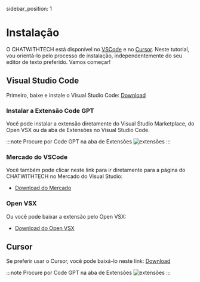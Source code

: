 sidebar_position: 1

# Instalação

O CHATWITHTECH está disponível no [VSCode](https://code.visualstudio.com/) e no [Cursor](https://cursor.sh/). Neste tutorial, vou orientá-lo pelo processo de instalação, independentemente do seu editor de texto preferido. Vamos começar!

## Visual Studio Code
Primeiro, baixe e instale o Visual Studio Code: [Download](https://code.visualstudio.com/download)

### Instalar a Extensão Code GPT
Você pode instalar a extensão diretamente do Visual Studio Marketplace, do Open VSX ou da aba de Extensões no Visual Studio Code.

:::note Procure por Code GPT na aba de Extensões
![extensões](https://github.com/davila7/code-gpt-docs/assets/6216945/1797df8c-e170-482e-95b3-37b901add402)
:::

### Mercado do VSCode
Você também pode clicar neste link para ir diretamente para a página do CHATWITHTECH no Mercado do Visual Studio:
- [Download do Mercado](https://marketplace.visualstudio.com/items?itemName=DanielSanMedium.dsCHATWITHTECH)

### Open VSX
Ou você pode baixar a extensão pelo Open VSX:
- [Download do Open VSX](https://open-vsx.org/extension/DanielSanMedium/dsCHATWITHTECH)


## Cursor
Se preferir usar o Cursor, você pode baixá-lo neste link: [Download](https://cursor.sh/)

:::note Procure por Code GPT na aba de Extensões
![extensões](https://github.com/davila7/code-gpt-docs/assets/6216945/58262780-461f-4e88-8a53-08a313e0297b)
:::
